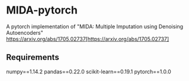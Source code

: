 # MIDA-pytorch
A pytorch implementation of "MIDA: Multiple Imputation using Denoising Autoencoders"
https://arxiv.org/abs/1705.02737[https://arxiv.org/abs/1705.02737]

## Requirements
numpy==1.14.2
pandas==0.22.0
scikit-learn==0.19.1
pytorch==1.0.0
